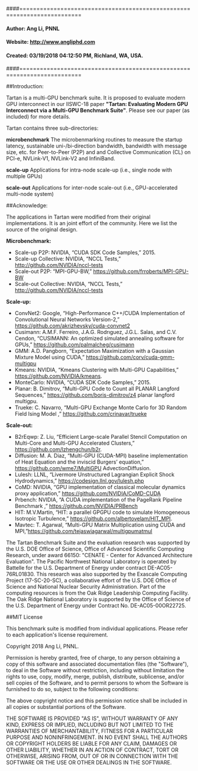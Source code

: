 ####========================================================================
####         Author:  Ang Li, PNNL
####        Website:  http://www.angliphd.com  
####        Created:  03/19/2018 04:12:50 PM, Richland, WA, USA.
####========================================================================

##Introduction:

 Tartan is a multi-GPU benchmark suite. It is proposed to evaluate modern GPU interconnect 
 in our IISWC-18 paper **"Tartan: Evaluating Modern GPU Interconnect via a Multi-GPU Benchmark
 Suite"**. Please see our paper (as included) for more details.

 Tartan contains three sub-directories:

   **microbenchmark** The microbenmarking routines to measure the startup latency, sustainable 
                    uni-/bi-direction bandwidth, bandwidth with message size, etc. for 
                    Peer-to-Peer (P2P) and and Collective Communication (CL) on PCI-e, 
                    NVLink-V1, NVLink-V2 and InfiniBand.

  **scale-up** Applications for intra-node scale-up (i.e., single node with multiple GPUs)

 **scale-out** Applications for inter-node scale-out (i.e., GPU-accelerated multi-node system)

##Acknowledge:

The applications in Tartan were modified from their original implementations. It is an joint effort of the community. Here we list the source of the original design.

**Microbenchmark:**

- Scale-up P2P: NVIDIA, “CUDA SDK Code Samples,” 2015.
- Scale-up Collective: NVIDIA, “NCCL Tests,” http://github.com/NVIDIA/nccl-tests
- Scale-out P2P: “MPI-GPU-BW,” https://github.com/frroberts/MPI-GPU-BW
- Scale-out Collective: NVIDIA, “NCCL Tests,” http://github.com/NVIDIA/nccl-tests

**Scale-up:**
- ConvNet2: Google, “High-Performance C++/CUDA Implementation of Convolutional Neural Networks Version-2,” https://github.com/akrizhevsky/cuda-convnet2
- Cusimann: A.M.F. Ferreiro, J.A.G. Rodrıguez, J.G.L. Salas, and C.V. Cendon, “CUSIMANN: An optimized simulated annealing software for GPUs,” https://github.com/palmalcheg/cusimann
- GMM: A.D. Pangborn, “Expectation Maximization with a Gaussian Mixture Model using CUDA,” https://github.com/corv/cuda-gmm-multigpu
- Kmeans: NVIDIA, “Kmeans Clustering with Multi-GPU Capabilities,” https://github.com/NVIDIA/kmeans.
- MonteCarlo: NVIDIA, “CUDA SDK Code Samples,” 2015.
- Planar: B. Dimitrov, “Multi-GPU Code to Count all PLANAR Langford Sequences,” https://github.com/boris-dimitrov/z4 planar langford multigpu.
- Trueke: C. Navarro, “Multi-GPU Exchange Monte Carlo for 3D Random Field Ising Model ,” https://github.com/crinavar/trueke

**Scale-out:**

- B2rEqwp: Z. Liu, “Efficient Large-scale Parallel Stencil Computation on Multi-Core and Multi-GPU Accelerated Clusters,” https://github.com/lzhengchun/b2r.
- Diffusion: M. A. Diaz, “Multi-GPU (CUDA-MPI) baseline implementation of Heat Equation and the inviscid Burgers’ equation,” https://github.com/wme7/MultiGPU AdvectionDiffusion.
- Lulesh: LLNL, “Livermore Unstructured Lagrangian Explicit Shock Hydrodynamics,” https://codesign.llnl.gov/lulesh.php
- CoMD: NVIDIA, “GPU implementation of classical molecular dynamics proxy application,” https://github.com/NVIDIA/CoMD-CUDA
- Prbench: NVIDIA, “A CUDA implementation of the PageRank Pipeline Benchmark ,” https://github.com/NVIDIA/PRBench
- HIT: M.V.Martin, “HIT: a parallel GPGPU code to simulate Homogeneous Isotropic Turbulence,” https://github.com/albertovelam/HIT_MPI.
- Mavtec: T. Agarwal, “Multi-GPU Matrix Multiplication using CUDA and MPI,”https://github.com/tejaswiagarwal/multigpumatmul


The Tartan Benchmark Suite and the evaluation research was supported by the U.S. DOE Office of 
Science, Office of Advanced Scientific Computing Research, under award 66150: "CENATE - Center
for Advanced Architecture Evaluation". The Pacific Northwest National Laboratory is operated
by Battelle for the U.S. Department of Energy under contract DE-AC05-76RL01830. 
This research was also supported by the Exascale Computing Project (17-SC-20-SC), 
a collaborative effort of the U.S. DOE Office of Science and National Nuclear Security 
Administration. Part of the computing resources is from the Oak Ridge Leadership Computing 
Facility. The Oak Ridge National Laboratory is supported by the Office of Science of 
the U.S. Department of Energy under Contract No. DE-AC05-00OR22725.



##MIT License

This benchmark suite is modified from individual applications. Please refer to each application's license requirement.

Copyright 2018 Ang Li, PNNL.

Permission is hereby granted, free of charge, to any person obtaining a copy of this software 
and associated documentation files (the "Software"), to deal in the Software without restriction,
including without limitation the rights to use, copy, modify, merge, publish, distribute, 
sublicense, and/or sell copies of the Software, and to permit persons to whom the Software is
furnished to do so, subject to the following conditions:

The above copyright notice and this permission notice shall be included in all copies or 
substantial portions of the Software.

THE SOFTWARE IS PROVIDED "AS IS", WITHOUT WARRANTY OF ANY KIND, EXPRESS OR IMPLIED, 
INCLUDING BUT NOT LIMITED TO THE WARRANTIES OF MERCHANTABILITY, FITNESS FOR A PARTICULAR 
PURPOSE AND NONINFRINGEMENT. IN NO EVENT SHALL THE AUTHORS OR COPYRIGHT HOLDERS BE LIABLE 
FOR ANY CLAIM, DAMAGES OR OTHER LIABILITY, WHETHER IN AN ACTION OF CONTRACT, TORT OR OTHERWISE,
ARISING FROM, OUT OF OR IN CONNECTION WITH THE SOFTWARE OR THE USE OR OTHER DEALINGS IN THE SOFTWARE.

